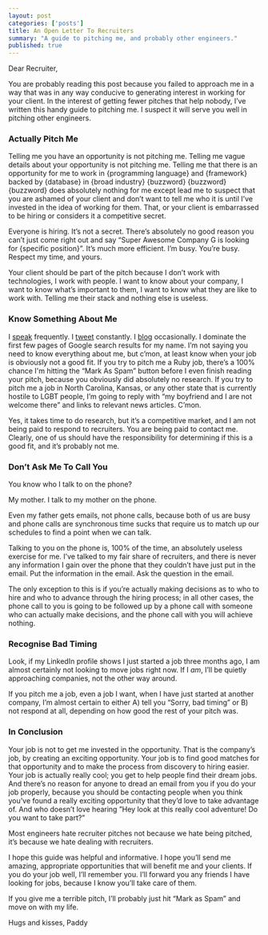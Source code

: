 ```yaml
---
layout: post
categories: ['posts']
title: An Open Letter To Recruiters
summary: "A guide to pitching me, and probably other engineers."
published: true
---
```


Dear Recruiter,

You are probably reading this post because you failed to approach me in a way that was in any way conducive to generating interest in working for your client. In the interest of getting fewer pitches that help nobody, I&rsquo;ve written this handy guide to pitching me. I suspect it will serve you well in pitching other engineers.

### Actually Pitch Me

Telling me you have an opportunity is not pitching me. Telling me vague details about your opportunity is not pitching me. Telling me that there is an opportunity for me to work in {programming language} and {framework} backed by {database} in {broad industry} {buzzword} {buzzword} {buzzword} does absolutely nothing for me except lead me to suspect that you are ashamed of your client and don&rsquo;t want to tell me who it is until I&rsquo;ve invested in the idea of working for them. That, or your client is embarrassed to be hiring or considers it a competitive secret.

Everyone is hiring. It&rsquo;s not a secret. There&rsquo;s absolutely no good reason you can&rsquo;t just come right out and say &ldquo;Super Awesome Company G is looking for {specific position}&rdquo;. It&rsquo;s much more efficient. I&rsquo;m busy. You&rsquo;re busy. Respect my time, and yours.

Your client should be part of the pitch because I don&rsquo;t work with technologies, I work with people. I want to know about your company, I want to know what&rsquo;s important to them, I want to know what they are like to work with. Telling me their stack and nothing else is useless.

### Know Something About Me

I [speak](/talks) frequently. I [tweet](https://twitter.com/paddyforan) constantly. I [blog](/posts) occasionally. I dominate the first few pages of Google search results for my name. I&rsquo;m not saying you need to know everything about me, but c&rsquo;mon, at least know when your job is obviously not a good fit. If you try to pitch me a Ruby job, there&rsquo;s a 100% chance I'm hitting the &ldquo;Mark As Spam&rdquo; button before I even finish reading your pitch, because you obviously did absolutely no research. If you try to pitch me a job in North Carolina, Kansas, or any other state that is currently hostile to LGBT people, I&rsquo;m going to reply with &ldquo;my boyfriend and I are not welcome there&rdquo; and links to relevant news articles. C&rsquo;mon.

Yes, it takes time to do research, but it&rsquo;s a competitive market, and I am not being paid to respond to recruiters. You are being paid to contact me. Clearly, one of us should have the responsibility for determining if this is a good fit, and it&rsquo;s probably not me.

### Don&rsquo;t Ask Me To Call You

You know who I talk to on the phone?

My mother. I talk to my mother on the phone.

Even my father gets emails, not phone calls, because both of us are busy and phone calls are synchronous time sucks that require us to match up our schedules to find a point when we can talk.

Talking to you on the phone is, 100% of the time, an absolutely useless exercise for me. I&rsquo;ve talked to my fair share of recruiters, and there is never any information I gain over the phone that they couldn&rsquo;t have just put in the email. Put the information in the email. Ask the question in the email.

The only exception to this is if you&rsquo;re actually making decisions as to who to hire and who to advance through the hiring process; in all other cases, the phone call to you is going to be followed up by a phone call with someone who can actually make decisions, and the phone call with you will achieve nothing.

### Recognise Bad Timing

Look, if my LinkedIn profile shows I just started a job three months ago, I am almost certainly not looking to move jobs right now. If I _am_, I&rsquo;ll be quietly approaching companies, not the other way around.

If you pitch me a job, even a job I want, when I have just started at another company, I&rsquo;m almost certain to either A) tell you &ldquo;Sorry, bad timing&rdquo; or B) not respond at all, depending on how good the rest of your pitch was.

### In Conclusion

Your job is not to get me invested in the opportunity. That is the company&rsquo;s job, by creating an exciting opportunity. Your job is to find good matches for that opportunity and to make the process from discovery to hiring easier. Your job is actually really cool; you get to help people find their dream jobs. And there&rsquo;s no reason for anyone to dread an email from you if you do your job properly, because you should be contacting people when you think you&rsquo;ve found a really exciting opportunity that they&rsquo;d love to take advantage of. And who doesn&rsquo;t love hearing &rdquo;Hey look at this really cool adventure! Do you want to take part?&rdquo;

Most engineers hate recruiter pitches not because we hate being pitched, it&rsquo;s because we hate dealing with recruiters.

I hope this guide was helpful and informative. I hope you&rsquo;ll send me amazing, appropriate opportunities that will benefit me and your clients. If you do your job well, I&rsquo;ll remember you. I&rsquo;ll forward you any friends I have looking for jobs, because I know you&rsquo;ll take care of them.

If you give me a terrible pitch, I&rsquo;ll probably just hit &ldquo;Mark as Spam&rdquo; and move on with my life.

Hugs and kisses, 
Paddy
